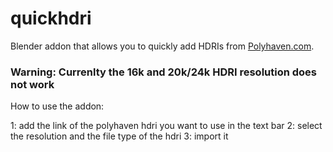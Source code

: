 # quickhdri
Blender addon that allows you to quickly add HDRIs from [Polyhaven.com](https://polyhaven.com/).

### Warning: Currenlty the 16k and 20k/24k HDRI resolution does not work 

How to use the addon: 

1: add the link of the polyhaven hdri you want to use in the text bar 
2: select the resolution and the file type of the hdri 
3: import it 
